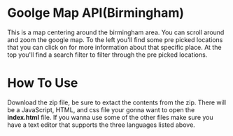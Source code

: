 # Goolge Map API(Birmingham)
This is a map centering around the birmingham area. 
You can scroll around and zoom the google map.
To the left you'll find some pre picked locations that you can click on for more information about that specific place.
At the top you'll find a search filter to filter through the pre picked locations.


# How To Use

Download the zip file, be sure to extact the contents from the zip.
There will be a JavaScript, HTML, and css file your gonna want to open the **index.html** file.
If you wanna use some of the other files make sure you have a text editor that supports the three languages listed above.

